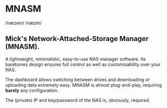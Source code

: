 # MNASM

/næzəm/
/næzm/

## Mick's Network-Attached-Storage Manager (MNASM).
A lightweight, minimalistic, easy-to-use NAS manager software. Its barebones design ensures full control as well as customisability over your NAS.

The dashboard allows switching between drives and downloading or uploading data extremely easy. MNASM is almost plug-and-play, requiring **barely** any configuration.

The (private) IP and key/password of the NAS is, obviously, required.
